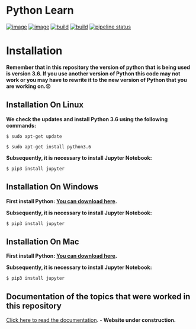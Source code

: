 Python Learn
==========================

[![image](https://img.shields.io/badge/python-3.6-blue.svg)](https://www.python.org/)
[![image](https://img.shields.io/badge/license-GPLv3-blue.svg)](https://fsfe.org/campaigns/gplv3/gplv3.es.html)
[![build](https://img.shields.io/badge/anaconda-3.6-blue.svg)](https://www.anaconda.com/distribution/)
[![build](https://img.shields.io/badge/Jupyter%20Notebook-5.7.8%2B-blue.svg)](https://jupyter.org/)
[![pipeline status](https://gitlab.com/Shvana/python-experience-learn/badges/master/pipeline.svg)](https://gitlab.com/Shvana/python-experience-learn/commits/master)



Installation
=============

**Remember that in this repository the version of python that is being used is version 3.6. If you use another version of Python this code may not work or you may have to rewrite it to the new version of Python that you are working on.**:fearful:


Installation On Linux
----------------------

**We check the updates and install Python 3.6 using the following commands:**
``` {.sourceCode .bash}
$ sudo apt-get update
```

``` {.sourceCode .bash}
$ sudo apt-get install python3.6
```


**Subsequently, it is necessary to install Jupyter Notebook:**
``` {.sourceCode .bash}
$ pip3 install jupyter
```

Installation On Windows
------------------------


**First install Python: [You can download here](https://www.python.org/downloads/).**


**Subsequently, it is necessary to install Jupyter Notebook:**
``` {.sourceCode .bash}
$ pip3 install jupyter
```


Installation On Mac
--------------------


**First install Python: [You can download here](https://www.python.org/downloads/).**


**Subsequently, it is necessary to install Jupyter Notebook:**
``` {.sourceCode .bash}
$ pip3 install jupyter
```



Documentation of the topics that were worked in this repository
----------------------------------------------------------------

[Click here to read the documentation](https://docs.python.org/3/). - **Website under construction.**


